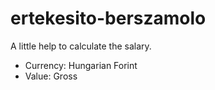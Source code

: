# ertekesito-berszamolo
A little help to calculate the salary.

- Currency: Hungarian Forint
- Value: Gross
